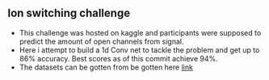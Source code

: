 ## Ion switching challenge
* This challenge was hosted on kaggle and participants were supposed to predict the amount of open channels from signal.
* Here i attempt to build a 1d Conv net to tackle the problem and get up to 86% accuracy. Best scores as of this commit achieve 94%.
* The datasets can be gotten from be gotten here [link](https://www.kaggle.com/c/liverpool-ion-switching/data)
